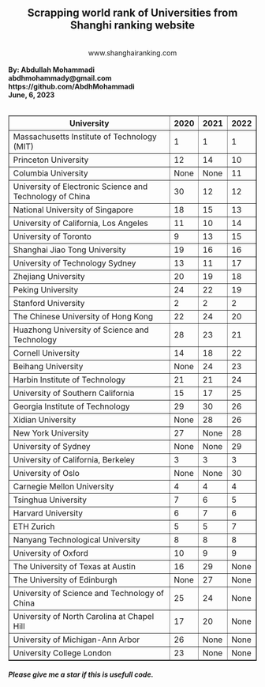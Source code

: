 <div align=center dir=rtl><h2>Scrapping world rank of Universities from Shanghi ranking website</h2><br/>www.shanghairanking.com</div><br/>
<b>By: Abdullah Mohammadi<br/>abdhmohammady@gmail.com</b><br/><b>https://github.com/AbdhMohammadi</b><br/><b>June, 6, 2023</b><br/><br/>
<table border="1" class="dataframe">
  <thead>
    <tr style="text-align: center;">
      <th>University</th>
      <th>2020</th>
      <th>2021</th>
      <th>2022</th>
    </tr>
  </thead>
  <tbody>
    <tr>
      <td>Massachusetts Institute of Technology (MIT)</td>
      <td>1</td>
      <td>1</td>
      <td>1</td>
    </tr>
    <tr>
      <td>Princeton University</td>
      <td>12</td>
      <td>14</td>
      <td>10</td>
    </tr>
    <tr>
      <td>Columbia University</td>
      <td>None</td>
      <td>None</td>
      <td>11</td>
    </tr>
    <tr>
      <td>University of Electronic Science and Technology of China</td>
      <td>30</td>
      <td>12</td>
      <td>12</td>
    </tr>
    <tr>
      <td>National University of Singapore</td>
      <td>18</td>
      <td>15</td>
      <td>13</td>
    </tr>
    <tr>
      <td>University of California, Los Angeles</td>
      <td>11</td>
      <td>10</td>
      <td>14</td>
    </tr>
    <tr>
      <td>University of Toronto</td>
      <td>9</td>
      <td>13</td>
      <td>15</td>
    </tr>
    <tr>
      <td>Shanghai Jiao Tong University</td>
      <td>19</td>
      <td>16</td>
      <td>16</td>
    </tr>
    <tr>
      <td>University of Technology Sydney</td>
      <td>13</td>
      <td>11</td>
      <td>17</td>
    </tr>
    <tr>
      <td>Zhejiang University</td>
      <td>20</td>
      <td>19</td>
      <td>18</td>
    </tr>
    <tr>
      <td>Peking University</td>
      <td>24</td>
      <td>22</td>
      <td>19</td>
    </tr>
    <tr>
      <td>Stanford University</td>
      <td>2</td>
      <td>2</td>
      <td>2</td>
    </tr>
    <tr>
      <td>The Chinese University of Hong Kong</td>
      <td>22</td>
      <td>24</td>
      <td>20</td>
    </tr>
    <tr>
      <td>Huazhong University of Science and Technology</td>
      <td>28</td>
      <td>23</td>
      <td>21</td>
    </tr>
    <tr>
      <td>Cornell University</td>
      <td>14</td>
      <td>18</td>
      <td>22</td>
    </tr>
    <tr>
      <td>Beihang University</td>
      <td>None</td>
      <td>24</td>
      <td>23</td>
    </tr>
    <tr>
      <td>Harbin Institute of Technology</td>
      <td>21</td>
      <td>21</td>
      <td>24</td>
    </tr>
    <tr>
      <td>University of Southern California</td>
      <td>15</td>
      <td>17</td>
      <td>25</td>
    </tr>
    <tr>
      <td>Georgia Institute of Technology</td>
      <td>29</td>
      <td>30</td>
      <td>26</td>
    </tr>
    <tr>
      <td>Xidian University</td>
      <td>None</td>
      <td>28</td>
      <td>26</td>
    </tr>
    <tr>
      <td>New York University</td>
      <td>27</td>
      <td>None</td>
      <td>28</td>
    </tr>
    <tr>
      <td>University of Sydney</td>
      <td>None</td>
      <td>None</td>
      <td>29</td>
    </tr>
    <tr>
      <td>University of California, Berkeley</td>
      <td>3</td>
      <td>3</td>
      <td>3</td>
    </tr>
    <tr>
      <td>University of Oslo</td>
      <td>None</td>
      <td>None</td>
      <td>30</td>
    </tr>
    <tr>
      <td>Carnegie Mellon University</td>
      <td>4</td>
      <td>4</td>
      <td>4</td>
    </tr>
    <tr>
      <td>Tsinghua University</td>
      <td>7</td>
      <td>6</td>
      <td>5</td>
    </tr>
    <tr>
      <td>Harvard University</td>
      <td>6</td>
      <td>7</td>
      <td>6</td>
    </tr>
    <tr>
      <td>ETH Zurich</td>
      <td>5</td>
      <td>5</td>
      <td>7</td>
    </tr>
    <tr>
      <td>Nanyang Technological University</td>
      <td>8</td>
      <td>8</td>
      <td>8</td>
    </tr>
    <tr>
      <td>University of Oxford</td>
      <td>10</td>
      <td>9</td>
      <td>9</td>
    </tr>
    <tr>
      <td>The University of Texas at Austin</td>
      <td>16</td>
      <td>29</td>
      <td>None</td>
    </tr>
    <tr>
      <td>The University of Edinburgh</td>
      <td>None</td>
      <td>27</td>
      <td>None</td>
    </tr>
    <tr>
      <td>University of Science and Technology of China</td>
      <td>25</td>
      <td>24</td>
      <td>None</td>
    </tr>
    <tr>
      <td>University of North Carolina at Chapel Hill</td>
      <td>17</td>
      <td>20</td>
      <td>None</td>
    </tr>
    <tr>
      <td>University of Michigan-Ann Arbor</td>
      <td>26</td>
      <td>None</td>
      <td>None</td>
    </tr>
    <tr>
      <td>University College London</td>
      <td>23</td>
      <td>None</td>
      <td>None</td>
    </tr>
  </tbody>
</table><h5>Please give me a star if this is usefull code.</h5>